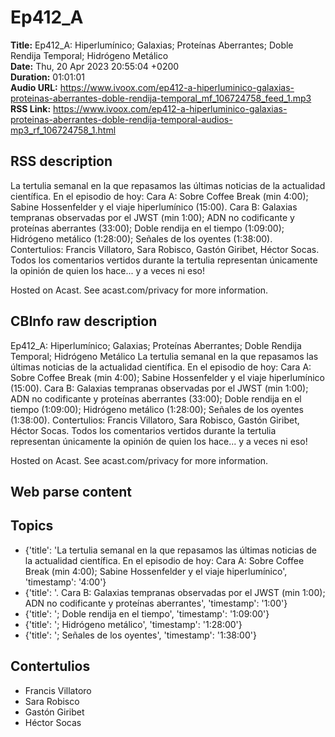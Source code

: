 # Ep412_A  
**Title:** Ep412_A: Hiperlumínico; Galaxias; Proteínas Aberrantes; Doble Rendija Temporal; Hidrógeno Metálico  
**Date:** Thu, 20 Apr 2023 20:55:04 +0200  
**Duration:** 01:01:01  
**Audio URL:** https://www.ivoox.com/ep412-a-hiperluminico-galaxias-proteinas-aberrantes-doble-rendija-temporal_mf_106724758_feed_1.mp3  
**RSS Link:** https://www.ivoox.com/ep412-a-hiperluminico-galaxias-proteinas-aberrantes-doble-rendija-temporal-audios-mp3_rf_106724758_1.html  

## RSS description
La tertulia semanal en la que repasamos las últimas noticias de la actualidad científica. En el episodio de hoy: Cara A: Sobre Coffee Break (min 4:00); Sabine Hossenfelder y el viaje hiperlumínico (15:00). Cara B: Galaxias tempranas observadas por el JWST (min 1:00); ADN no codificante y proteínas aberrantes (33:00); Doble rendija en el tiempo (1:09:00); Hidrógeno metálico (1:28:00); Señales de los oyentes (1:38:00). Contertulios: Francis Villatoro, Sara Robisco, Gastón Giribet, Héctor Socas. Todos los comentarios vertidos durante la tertulia representan únicamente la opinión de quien los hace... y a veces ni eso!

 Hosted on Acast. See acast.com/privacy for more information.

## CBInfo raw description
Ep412_A: Hiperlumínico; Galaxias; Proteínas Aberrantes; Doble Rendija Temporal; Hidrógeno Metálico
La tertulia semanal en la que repasamos las últimas noticias de la actualidad científica. En el episodio de hoy: Cara A: Sobre Coffee Break (min 4:00); Sabine Hossenfelder y el viaje hiperlumínico (15:00). Cara B: Galaxias tempranas observadas por el JWST (min 1:00); ADN no codificante y proteínas aberrantes (33:00); Doble rendija en el tiempo (1:09:00); Hidrógeno metálico (1:28:00); Señales de los oyentes (1:38:00). Contertulios: Francis Villatoro, Sara Robisco, Gastón Giribet, Héctor Socas. Todos los comentarios vertidos durante la tertulia representan únicamente la opinión de quien los hace... y a veces ni eso!



 Hosted on Acast. See acast.com/privacy for more information.




## Web parse content


## Topics
- {'title': 'La tertulia semanal en la que repasamos las últimas noticias de la actualidad científica. En el episodio de hoy: Cara A: Sobre Coffee Break (min 4:00); Sabine Hossenfelder y el viaje hiperlumínico', 'timestamp': '4:00'}
- {'title': '. Cara B: Galaxias tempranas observadas por el JWST (min 1:00); ADN no codificante y proteínas aberrantes', 'timestamp': '1:00'}
- {'title': '; Doble rendija en el tiempo', 'timestamp': '1:09:00'}
- {'title': '; Hidrógeno metálico', 'timestamp': '1:28:00'}
- {'title': '; Señales de los oyentes', 'timestamp': '1:38:00'}
## Contertulios
- Francis Villatoro
- Sara Robisco
- Gastón Giribet
- Héctor Socas